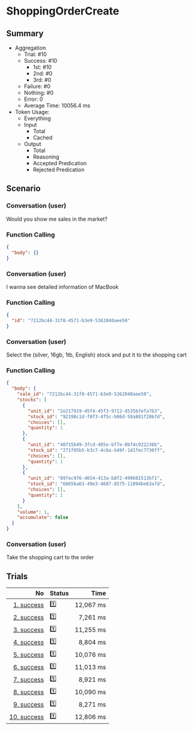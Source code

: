 # ShoppingOrderCreate
## Summary
  - Aggregation
    - Trial: #10
    - Success: #10
      - 1st: #10
      - 2nd: #0
      - 3rd: #0
    - Failure: #0
    - Nothing: #0
    - Error: 0
    - Average Time: 10056.4 ms
  - Token Usage:
    - Everything
    - Input
      - Total
      - Cached
    - Output
      - Total
      - Reasoning
      - Accepted Predication
      - Rejected Predication

## Scenario
### Conversation (user)
Would you show me sales in the market?

### Function Calling
```json
{
  "body": {}
}
```

### Conversation (user)
I wanna see detailed information of MacBook

### Function Calling
```json
{
  "id": "7212bc44-31f8-4571-b3e9-5362040aee50"
}
```

### Conversation (user)
Select the (silver, 16gb, 1tb, English) stock and put it to the shopping cart

### Function Calling
```json
{
  "body": {
    "sale_id": "7212bc44-31f8-4571-b3e9-5362040aee50",
    "stocks": [
      {
        "unit_id": "2e217919-45f4-45f3-9712-d535b7efa7b3",
        "stock_id": "92198c1d-f8f3-4f5c-b06d-59a801f20b7d",
        "choices": [],
        "quantity": 1
      },
      {
        "unit_id": "40715b49-3fcd-405e-bf7e-0bf4c922236b",
        "stock_id": "271f05b5-b3c7-4c6a-b49f-1d1fec7730ff",
        "choices": [],
        "quantity": 1
      },
      {
        "unit_id": "097ec976-d654-413a-b8f2-499601513bf1",
        "stock_id": "68656a63-49e3-4687-8575-11094be63a7d",
        "choices": [],
        "quantity": 1
      }
    ],
    "volume": 1,
    "accumulate": false
  }
}
```

### Conversation (user)
Take the shopping cart to the order

## Trials
No | Status | Time
---:|:-------|------:
[1. success](./trials/1.success.json) | 1️⃣ | 12,067 ms
[2. success](./trials/2.success.json) | 1️⃣ | 7,261 ms
[3. success](./trials/3.success.json) | 1️⃣ | 11,255 ms
[4. success](./trials/4.success.json) | 1️⃣ | 8,804 ms
[5. success](./trials/5.success.json) | 1️⃣ | 10,076 ms
[6. success](./trials/6.success.json) | 1️⃣ | 11,013 ms
[7. success](./trials/7.success.json) | 1️⃣ | 8,921 ms
[8. success](./trials/8.success.json) | 1️⃣ | 10,090 ms
[9. success](./trials/9.success.json) | 1️⃣ | 8,271 ms
[10. success](./trials/10.success.json) | 1️⃣ | 12,806 ms